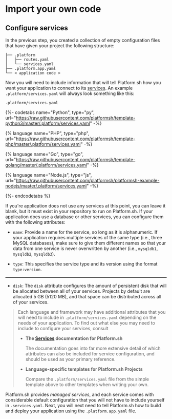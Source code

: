 # Import your own code

## Configure services

In the previous step, you created a collection of empty configuration files that have given your project the following structure:
    
```.
├── .platform
│   ├── routes.yaml
│   └── services.yaml
├── .platform.app.yaml
└── < application code >
```

Now you will need to include information that will tell Platform.sh how you want your application to connect to its [services](/configuration/services.md). An example `.platform/services.yaml` will always look something like this:

`.platform/services.yaml`

{%- codetabs name="Python", type="py", url="https://raw.githubusercontent.com/platformsh/template-python3/master/.platform/services.yaml" -%}

{% language name="PHP", type="php", url="https://raw.githubusercontent.com/platformsh/template-php/master/.platform/services.yaml" -%}

{% language name="Go", type="go", url="https://raw.githubusercontent.com/platformsh/template-golang/master/.platform/services.yaml" -%}

{% language name="Node.js", type="js", url="https://raw.githubusercontent.com/platformsh/platformsh-example-nodejs/master/.platform/services.yaml" -%}

{%- endcodetabs %}

If you're application does not use any services at this point, you can leave it blank, but it must exist in your repository to run on Platform.sh. If your application does use a database or other services, you can configure them with the following attributes:

* `name`: Provide a name for the service, so long as it is alphanumeric. If your application requires multiple services of the same type (i.e., three MySQL databases), make sure to give them different names so that your data from one service is never overwritten by another (i.e., `mysqldb1`, `mysqldb2`, `mysqldb3`). 
  
* `type`: This specifies the service type and its version using the format `type:version`.

<div>
  <table id="servicesTable" border="1">
  <tbody></tbody>
  </table>
</div>

<script>
makeImagesTable("services", "supported", "servicesTable");
</script>

* `disk`: The `disk` attribute configures the amount of persistent disk that will be allocated between all of your services. Projects by default are allocated 5 GB (5120 MB), and that space can be distributed across all of your services.
 
> Each language and framework may have additional attributes that you will need to include in `.platform/services.yaml` depending on the needs of your application. To find out what else you may need to include to configure your services, consult
> 
> * **The [Services](/configuration/services.md) documentation for Platform.sh**
>
>    The documentation goes into far more extensive detail of which attributes can also be included for service configuration, and should be used as your primary reference.  
> 
> * **Language-specific templates for Platform.sh Projects** 
>
>    Compare the `.platform/services.yaml` file from the simple template above to other templates when writing your own.


Platform.sh provides _managed services_, and each service comes with considerable default configuration that you will not have to include yourself in `.services.yaml`. Next, 
you will next need to tell Platform.sh how to build and deploy your application using the `.platform.app.yaml` file.
  
<div id = "buttons"></div>

<script>
    var navNextText = "I have configured my services";
    var navButtons = {type: "navigation", prev: getPathObj("prev"), next: getPathObj("next", navNextText), div: "buttons"};
    makeButton(navButtons);
</script>

